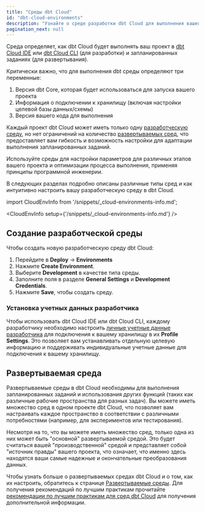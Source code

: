 ```yaml
---
title: "Среды dbt Cloud"
id: "dbt-cloud-environments"
description: "Узнайте о среде разработки dbt Cloud для выполнения вашего проекта в IDE"
pagination_next: null
---
```


Среда определяет, как dbt Cloud будет выполнять ваш проект в [dbt Cloud IDE](/docs/cloud/dbt-cloud-ide/develop-in-the-cloud) или [dbt Cloud CLI](/docs/cloud/cloud-cli-installation) (для разработки) и запланированных заданиях (для развертывания).

Критически важно, что для выполнения dbt среды определяют три переменные:

1. Версия dbt Core, которая будет использоваться для запуска вашего проекта
2. Информация о подключении к хранилищу (включая настройки целевой базы данных/схемы)
3. Версия вашего кода для выполнения

Каждый проект dbt Cloud может иметь только одну [разработческую среду](#create-a-development-environment), но нет ограничений на количество [развертываемых сред](/docs/deploy/deploy-environments), что предоставляет вам гибкость и возможность настройки для адаптации выполнения запланированных заданий.

Используйте среды для настройки параметров для различных этапов вашего проекта и оптимизации процесса выполнения, применяя принципы программной инженерии.

<Lightbox src="/img/dbt-env.png" width="90%" title="Иерархия сред dbt Cloud, показывающая проекты, среды, подключения и оркестрационные задания." />

В следующих разделах подробно описаны различные типы сред и как интуитивно настроить вашу разработческую среду в dbt Cloud.

import CloudEnvInfo from '/snippets/_cloud-environments-info.md';

<CloudEnvInfo setup={'/snippets/_cloud-environments-info.md'} />


## Создание разработческой среды

Чтобы создать новую разработческую среду dbt Cloud:

1. Перейдите в **Deploy** -> **Environments** 
2. Нажмите **Create Environment**.
3. Выберите **Development** в качестве типа среды.
4. Заполните поля в разделе **General Settings** и **Development Credentials**.
5. Нажмите **Save**, чтобы создать среду.

### Установка учетных данных разработчика

Чтобы использовать dbt Cloud IDE или dbt Cloud CLI, каждому разработчику необходимо настроить [личные учетные данные разработчика](/docs/cloud/dbt-cloud-ide/develop-in-the-cloud#get-started-with-the-cloud-ide) для подключения к вашему хранилищу в их **Profile Settings**. Это позволяет вам устанавливать отдельную целевую информацию и поддерживать индивидуальные учетные данные для подключения к вашему хранилищу.

<Lightbox src="/img/docs/dbt-cloud/refresh-ide/new-environment-fields.png" width="85%" height="200" title="Создание разработческой среды"/>

## Развертываемая среда

Развертываемые среды в dbt Cloud необходимы для выполнения запланированных заданий и использования других функций (таких как различные рабочие пространства для разных задач). Вы можете иметь множество сред в одном проекте dbt Cloud, что позволяет вам настраивать каждое пространство в соответствии с различными потребностями (например, для экспериментов или тестирования).

Несмотря на то, что вы можете иметь множество сред, только одна из них может быть "основной" развертываемой средой. Это будет считаться вашей "производственной" средой и представляет собой "источник правды" вашего проекта, что означает, что именно здесь находятся ваши самые надежные и окончательные преобразования данных.

Чтобы узнать больше о развертываемых средах dbt Cloud и о том, как их настроить, обратитесь к странице [Развертываемые среды](/docs/deploy/deploy-environments). Для получения рекомендаций по лучшим практикам прочитайте [рекомендации по лучшим практикам для сред dbt Cloud](/guides/set-up-ci) для получения дополнительной информации.